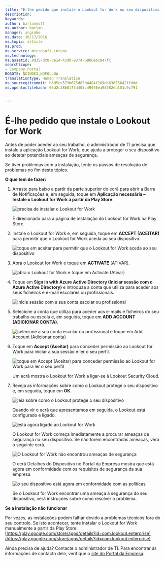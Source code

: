 ```yaml
---
title: "É-lhe pedido que instale o Lookout for Work no seu dispositivo Android | Documentos da Microsoft"
description: 
keywords: 
author: barlanmsft
ms.author: barlan
manager: angrobe
ms.date: 10/17/2016
ms.topic: article
ms.prod: 
ms.service: microsoft-intune
ms.technology: 
ms.assetid: 0d357dc0-3e14-43d0-9874-6886ebc847fc
searchScope:
- Company Portal
ROBOTS: NOINDEX,NOFOLLOW
translationtype: Human Translation
ms.sourcegitcommit: b6d5ea579b675d85d4404f289db83055642ffddd
ms.openlocfilehash: 05d2c3868175d405c49076ea93582eb151c9c791


---
```


# <a name="you-are-prompted-to-install-lookout-for-work"></a>É-lhe pedido que instale o Lookout for Work

Antes de poder aceder ao seu trabalho, o administrador de TI precisa que instale a aplicação Lookout for Work, que ajuda a proteger o seu dispositivo ao detetar potenciais ameaças de segurança.

Se tiver problemas com a instalação, tente os passos de resolução de problemas no fim deste tópico.


**O que tem de fazer:**

1.  Arraste para baixo a partir da parte superior do ecrã para abrir a Barra de Notificações e, em seguida, toque em **Aplicação necessária – Instale o Lookout for Work a partir da Play Store**.

    ![precisa de instalar o Lookout for Work](./media/lookout-required-app-install-android.png)

    É direcionado para a página de instalação do Lookout for Work na Play Store.

2.  Instale o Lookout for Work e, em seguida, toque em **ACCEPT (ACEITAR)** para permitir que o Lookout for Work aceda ao seu dispositivo.

    ![toque em aceitar para permitir que o Lookout for Work aceda ao seu dispositivo](./media/lookout-accept-store-permissions-android.png)

3. Abra o Lookout for Work e toque em **ACTIVATE** (ATIVAR).

    ![abra o Lookout for Work e toque em Activate (Ativar)](./media/lookout-activate-button-android.png)

4. Toque em **Sign in with Azure Active Directory (Iniciar sessão com o Azure Active Directory)** e introduza a conta que utiliza para aceder aos seus ficheiros e e-mail escolares ou profissionais.

    ![inicie sessão com a sua conta escolar ou profissional](./media/lookout-sign-in-azure-android.png)

5. Selecione a conta que utiliza para aceder aos e-mails e ficheiros do seu trabalho ou escola e, em seguida, toque em **ADD ACCOUNT (ADICIONAR CONTA)**.

    ![selecione a sua conta escolar ou profissional e toque em Add Account (Adicionar conta)](./media/lookout-pick-account-android.png)

6. Toque em **Accept (Aceitar)** para conceder permissão ao Lookout for Work para iniciar a sua sessão e ler o seu perfil.

    ![toque em Accept (Aceitar) para conceder permissão ao Lookout for Work para ler o seu perfil](./media/lookout-needs-permission-to-view-profile-android.png)

    Um ecrã mostra o Lookout for Work a ligar-se à Lookout Security Cloud.

7. Reveja as informações sobre como o Lookout protege o seu dispositivo e, em seguida, toque em **OK**.

    ![leia sobre como o Lookout protege o seu dispositivo](./media/lookout-how-it-protects-your-device-android.png)

    Quando vir o ecrã que apresentamos em seguida, o Lookout está configurado e ligado.

    ![está agora ligado ao Lookout for Work](./media/lookout-you-are-now-connected-android.png)

    O Lookout for Work começa imediatamente a procurar ameaças de segurança no seu dispositivo. Se não forem encontradas ameaças, verá o seguinte ecrã.

    ![O Lookout for Work não encontrou ameaças de segurança](./media/lookout-scan-no-threats-found-android.png)

    O ecrã Detalhes do Dispositivo no Portal da Empresa mostra que está agora em conformidade com os requisitos de segurança da sua empresa.

    ![o seu dispositivo está agora em conformidade com as políticas](./media/lookout-device-now-compliant-android.png)

    Se o Lookout for Work encontrar uma ameaça à segurança do seu dispositivo, verá instruções sobre como resolver o problema.

**Se a instalação não funcionar**

Por vezes, as instalações podem falhar devido a problemas técnicos fora do seu controlo. Se isto acontecer, tente instalar o Lookout for Work manualmente a partir da Play Store: [https://play.google.com/store/apps/details?id=com.lookout.enterprise](https://play.google.com/store/apps/details?id=com.lookout.enterprise) 

Ainda precisa de ajuda? Contacte o administrador de TI. Para encontrar as informações de contacto dele, verifique o [site do Portal da Empresa](http://portal.manage.microsoft.com).



<!--HONumber=Dec16_HO2-->


